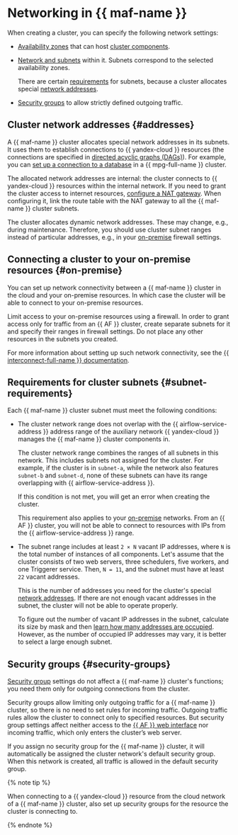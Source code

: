 # Networking in {{ maf-name }}

When creating a cluster, you can specify the following network settings:

* [Availability zones](../../overview/concepts/geo-scope.md) that can host [cluster components](index.md#components).
* [Network and subnets](../../vpc/concepts/network.md) within it. Subnets correspond to the selected availability zones.

   There are certain [requirements](#subnet-requirements) for subnets, because a cluster allocates special [network addresses](#addresses).

* [Security groups](#security-groups) to allow strictly defined outgoing traffic.

## Cluster network addresses {#addresses}

A {{ maf-name }} cluster allocates special network addresses in its subnets. It uses them to establish connections to {{ yandex-cloud }} resources (the connections are specified in [directed acyclic graphs (DAGs)](index.md#about-the-service)). For example, you can [set up a connection to a database](../operations/lockbox-secrets-in-maf-cluster.md) in a {{ mpg-full-name }} cluster.

The allocated network addresses are internal: the cluster connects to {{ yandex-cloud }} resources within the internal network. If you need to grant the cluster access to internet resources, [configure a NAT gateway](../../vpc/operations/create-nat-gateway.md). When configuring it, link the route table with the NAT gateway to all the {{ maf-name }} cluster subnets.

The cluster allocates dynamic network addresses. These may change, e.g., during maintenance. Therefore, you should use cluster subnet ranges instead of particular addresses, e.g., in your [on-premise](#on-premise) firewall settings.

## Connecting a cluster to your on-premise resources {#on-premise}

You can set up network connectivity between a {{ maf-name }} cluster in the cloud and your on-premise resources. In which case the cluster will be able to connect to your on-premise resources.

Limit access to your on-premise resources using a firewall. In order to grant access only for traffic from an {{ AF }} cluster, create separate subnets for it and specify their ranges in firewall settings. Do not place any other resources in the subnets you created.

For more information about setting up such network connectivity, see the [{{ interconnect-full-name }} documentation](../../interconnect/concepts/index.md).

## Requirements for cluster subnets {#subnet-requirements}

Each {{ maf-name }} cluster subnet must meet the following conditions:

* The cluster network range does not overlap with the {{ airflow-service-address }} address range of the auxiliary network {{ yandex-cloud }} manages the {{ maf-name }} cluster components in.

   The cluster network range combines the ranges of all subnets in this network. This includes subnets not assigned for the cluster. For example, if the cluster is in `subnet-a`, while the network also features `subnet-b` and `subnet-d`, none of these subnets can have its range overlapping with {{ airflow-service-address }}.

   If this condition is not met, you will get an error when creating the cluster.

   This requirement also applies to your [on-premise](#on-premise) networks. From an {{ AF }} cluster, you will not be able to connect to resources with IPs from the {{ airflow-service-address }} range.

* The subnet range includes at least `2 × N` vacant IP addresses, where `N` is the total number of instances of all components. Let's assume that the cluster consists of two web servers, three schedulers, five workers, and one Triggerer service. Then, `N = 11`, and the subnet must have at least `22` vacant addresses.

   This is the number of addresses you need for the cluster's special [network addresses](#addresses). If there are not enough vacant addresses in the subnet, the cluster will not be able to operate properly.

   To figure out the number of vacant IP addresses in the subnet, calculate its size by mask and then [learn how many addresses are occupied](../../vpc/operations/subnet-used-addresses.md). However, as the number of occupied IP addresses may vary, it is better to select a large enough subnet.

## Security groups {#security-groups}

[Security group](../../vpc/concepts/security-groups.md) settings do not affect a {{ maf-name }} cluster's functions; you need them only for outgoing connections from the cluster.

Security groups allow limiting only outgoing traffic for a {{ maf-name }} cluster, so there is no need to set rules for incoming traffic. Outgoing traffic rules allow the cluster to connect only to specified resources. But security group settings affect neither access to the [{{ AF }} web interface](../operations/af-interfaces.md#web-gui) nor incoming traffic, which only enters the cluster’s web server.

If you assign no security group for the {{ maf-name }} cluster, it will automatically be assigned the cluster network's default security group. When this network is created, all traffic is allowed in the default security group.

{% note tip %}

When connecting to a {{ yandex-cloud }} resource from the cloud network of a {{ maf-name }} cluster, also set up security groups for the resource the cluster is connecting to.

{% endnote %}
